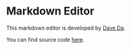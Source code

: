 # Markdown Editor
This markdown editor is developed by [Dave Da](https://github.com/daveying).

You can find source code [here](https://github.com/daveying/Markdown-Editor).
